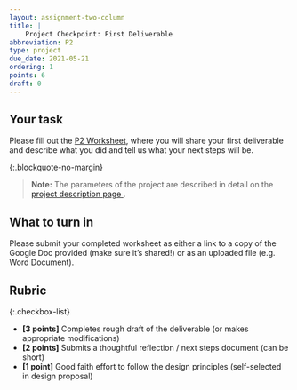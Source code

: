 ```yaml
---
layout: assignment-two-column
title: |
    Project Checkpoint: First Deliverable
abbreviation: P2
type: project
due_date: 2021-05-21
ordering: 1 
points: 6
draft: 0
---
```


## Your task
Please fill out the <a href="https://docs.google.com/document/d/13TNfI_kdxo7om_cdx6q6ji8yte9NRlWg0b1B6M-urds/edit?usp=sharing" target="_blank">P2 Worksheet</a>, where you will share your first deliverable and describe what you did and tell us what your next steps will be.

{:.blockquote-no-margin}
> **Note:** The parameters of the project are described in detail on the <a class="pj" href="/spring2021/project-description">project description page <i class="fas fa-link" aria-hidden="true"></i></a>.

## What to turn in
Please submit your completed worksheet as either a link to a copy of the Google Doc provided (make sure it’s shared!) or as an uploaded file (e.g. Word Document).

## Rubric

{:.checkbox-list}
* **[3 points]** Completes rough draft of the deliverable (or makes appropriate modifications)
* **[2 points]** Submits a thoughtful reflection / next steps document (can be short)
* **[1 point]** Good faith effort to follow the design principles (self-selected in design proposal)
